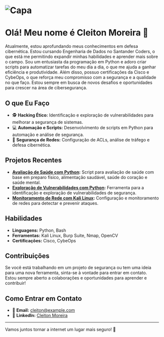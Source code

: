 # ![Capa](https://acaditi.com.br/wp-content/uploads/2021/05/hacker-etico-vs-hacker-mal.jpg)

# Olá! Meu nome é Cleiton Moreira 👋

Atualmente, estou aprofundando meus conhecimentos em defesa cibernética. Estou cursando Engenharia de Dados no Santander Coders, o que está me permitindo expandir minhas habilidades e aprender mais sobre o campo. Sou um entusiasta da programação em Python e adoro criar scripts para automatizar tarefas do meu dia a dia, o que me ajuda a ganhar eficiência e produtividade. Além disso, possuo certificações da Cisco e CybeOps, o que reforça meu compromisso com a segurança e a qualidade no que faço. Estou sempre em busca de novos desafios e oportunidades para crescer na área de cibersegurança.

## O que Eu Faço

- 🕵️ **Hacking Ético:** Identificação e exploração de vulnerabilidades para melhorar a segurança de sistemas.
- 💻 **Automação e Scripts:** Desenvolvimento de scripts em Python para automação e análise de segurança.
- 🔐 **Segurança de Redes:** Configuração de ACLs, análise de tráfego e defesa cibernética.

## Projetos Recentes

- **[Avaliação de Saúde com Python](https://github.com/usuario/projeto-saude):** Script para avaliação de saúde com base em preparo físico, alimentação saudável, saúde do coração e saúde mental.
- **[Exploração de Vulnerabilidades com Python](https://github.com/usuario/exploracao-vulnerabilidades):** Ferramenta para a identificação e exploração de vulnerabilidades de segurança.
- **[Monitoramento de Rede com Kali Linux](https://github.com/usuario/monitoramento-rede):** Configuração e monitoramento de redes para detectar e prevenir ataques.

## Habilidades

- **Linguagens:** Python, Bash
- **Ferramentas:** Kali Linux, Burp Suite, Nmap, OpenCV
- **Certificações:** Cisco, CybeOps

## Contribuições

Se você está trabalhando em um projeto de segurança ou tem uma ideia para uma nova ferramenta, sinta-se à vontade para entrar em contato. Estou sempre aberto a colaborações e oportunidades para aprender e contribuir!

## Como Entrar em Contato

- 📧 **Email:** cleiton@example.com
- 💼 **LinkedIn:** [Cleiton Moreira](https://www.linkedin.com/in/cleiton-moreira)

---

Vamos juntos tornar a internet um lugar mais seguro! 🚀

